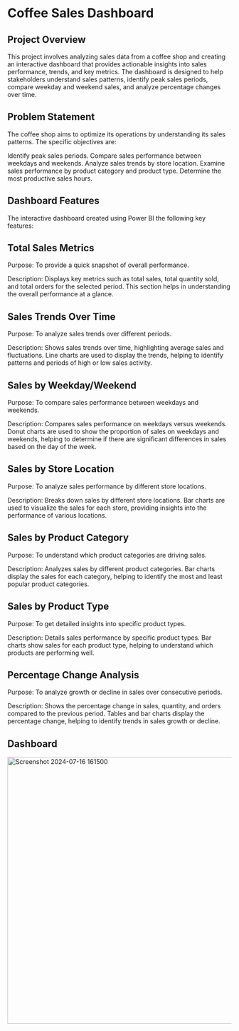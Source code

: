 # Coffee Sales Dashboard

## Project Overview
This project involves analyzing sales data from a coffee shop and creating an interactive dashboard that provides actionable insights into sales performance, trends, and key metrics. The dashboard is designed to help stakeholders understand sales patterns, identify peak sales periods, compare weekday and weekend sales, and analyze percentage changes over time.

## Problem Statement
The coffee shop aims to optimize its operations by understanding its sales patterns. The specific objectives are:

Identify peak sales periods.
Compare sales performance between weekdays and weekends.
Analyze sales trends by store location.
Examine sales performance by product category and product type.
Determine the most productive sales hours.

## Dashboard Features
The interactive dashboard created using Power BI the following key features:

## Total Sales Metrics
Purpose: To provide a quick snapshot of overall performance.

Description: Displays key metrics such as total sales, total quantity sold, and total orders for the selected period. This section helps in understanding the overall performance at a glance.

## Sales Trends Over Time
Purpose: To analyze sales trends over different periods.

Description: Shows sales trends over time, highlighting average sales and fluctuations. Line charts are used to display the trends, helping to identify patterns and periods of high or low sales activity.

## Sales by Weekday/Weekend
Purpose: To compare sales performance between weekdays and weekends.

Description: Compares sales performance on weekdays versus weekends. Donut charts  are used to show the proportion of sales on weekdays and weekends, helping to determine if there are significant differences in sales based on the day of the week.

## Sales by Store Location
Purpose: To analyze sales performance by different store locations.

Description: Breaks down sales by different store locations. Bar charts are used to visualize the sales for each store, providing insights into the performance of various locations.

## Sales by Product Category
Purpose: To understand which product categories are driving sales.

Description: Analyzes sales by different product categories. Bar charts display the sales for each category, helping to identify the most and least popular product categories.

## Sales by Product Type
Purpose: To get detailed insights into specific product types.

Description: Details sales performance by specific product types. Bar charts show sales for each product type, helping to understand which products are performing well.


## Percentage Change Analysis
Purpose: To analyze growth or decline in sales over consecutive periods.

Description: Shows the percentage change in sales, quantity, and orders compared to the previous period. Tables and bar charts display the percentage change, helping to identify trends in sales growth or decline.

## Dashboard
<img width="598" alt="Screenshot 2024-07-16 161500" src="https://github.com/user-attachments/assets/45490c1a-d1da-40b5-8104-aff5a61998bf">


